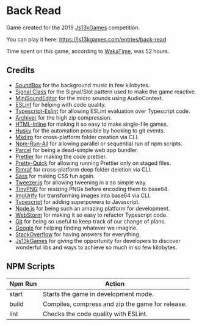 # Back Read

Game created for the 2019 [Js13kGames](https://js13kgames.com/) competition.

You can play it here: <https://js13kgames.com/entries/back-read>

Time spent on this game, according to [WakaTime](https://wakatime.com/), was 52 hours.

## Credits

- [SoundBox](https://sb.bitsnbites.eu/) for the background music in few kilobytes.
- [Signal Class](https://github.com/rgr-myrg/signal-ts) for the Signal/Slot pattern used to make the game reactive.
- [MiniSoundEditor](https://xem.github.io/MiniSoundEditor/) for the micro sounds using AudioContext.
- [ESLint](https://eslint.org/) for helping with code quality.
- [Typescript-Eslint](https://github.com/typescript-eslint/typescript-eslint) for allowing ESLint evaluation over Typescript code.
- [Archiver](https://github.com/archiverjs/node-archiver) for the high zip compression.
- [HTML-Inline](https://github.com/substack/html-inline) for making it so easy to make single-file games.
- [Husky](https://github.com/typicode/husky) for the automation possible by hooking to git events.
- [Mkdirp](https://github.com/substack/node-mkdirp) for cross-platform folder creation via CLI.
- [Npm-Run-All](https://github.com/mysticatea/npm-run-all) for allowing parallel or sequential run of npm scripts.
- [Parcel](https://github.com/parcel-bundler/parcel) for being a dead-simple web app bundler.
- [Prettier](https://prettier.io) for making the code prettier.
- [Pretty-Quick](https://github.com/azz/pretty-quick) for allowing running Prettier only on staged files.
- [Rimraf](https://github.com/isaacs/rimraf) for cross-platform deep folder deletion via CLI.
- [Sass](https://github.com/sass/sass) for making CSS fun again.
- [Tweezer.js](https://github.com/jaxgeller/tweezer.js) for allowing tweening in a so simple way.
- [TinyPNG](https://tinypng.com/) for resizing PNGs before encoding them to base64.
- [ImgUrify](https://github.com/asbjornenge/imgurify) for transforming images into base64 via CLI.
- [Typescript](https://www.typescriptlang.org/) for adding superpowers to Javascript.
- [Node.js](https://nodejs.org/) for being such an amazing platform for development.
- [WebStorm](https://www.jetbrains.com/webstorm/) for making it so easy to refactor Typescript code.
- [Git](https://git-scm.com/) for being so useful to keep track of our change of plans.
- [Google](https://www.google.com/) for helping finding whatever we imagine.
- [StackOverflow](https://stackoverflow.com/) for having answers for everything.
- [Js13kGames](https://js13kgames.com/) for giving the opportunity for developers to discover wonderful libs and ways to achieve so much in so few kilobytes.

## NPM Scripts

| Npm Run | Action                                           |
| ------- | ------------------------------------------------ |
| start   | Starts the game in development mode.             |
| build   | Compiles, compress and zip the game for release. |
| lint    | Checks the code quality with ESLint.             |
